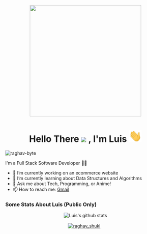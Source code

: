 <p align="Center" ><img src="https://camo.githubusercontent.com/3b7c592ede97b6138ffd4b1cc1541c2f3b11fd39/687474703a2f2f33312e6d656469612e74756d626c722e636f6d2f31376665613932306666333665663466356238373764353231366137616164392f74756d626c725f6d6f39786a65387a5a34317163626975666f315f313238302e676966" height="350px" width ="350px"></p>


<h1 align="Center">  Hello There <img src="https://media.giphy.com/media/WUlplcMpOCEmTGBtBW/giphy.gif" width="40px"> , I'm Luis <img src="https://raw.githubusercontent.com/ABSphreak/ABSphreak/master/gifs/Hi.gif" width="40px" /> </h1>
<p align="left"> <img src="https://komarev.com/ghpvc/?username=raghav-byte" alt="raghav-byte" /> </p>

I'm a Full Stack Software Developer  👨‍💻

- 🔭 I’m currently working on an ecommerce website
- 🌱 I’m currently learning about Data Structures and Algorithms 
- 💬 Ask me about Tech, Programming, or Anime!
- 📫 How to reach me: [Gmail](mailto:garciale308@gmail.com)


### Some Stats About Luis (Public Only)
<p align="center" >
<img alt="Luis's github stats" src="https://github-readme-stats.vercel.app/api?username=luies24&show_icons=true&theme=merko"  > </p>


<p align="center">
<a href="https://www.linkedin.com/in/garciale308/" target="_blank"><img align="center" src="https://cdn.jsdelivr.net/npm/simple-icons@3.1.0/icons/linkedin.svg" alt="raghav_shukl" height="25" width="25" /></a>&nbsp;&nbsp;
